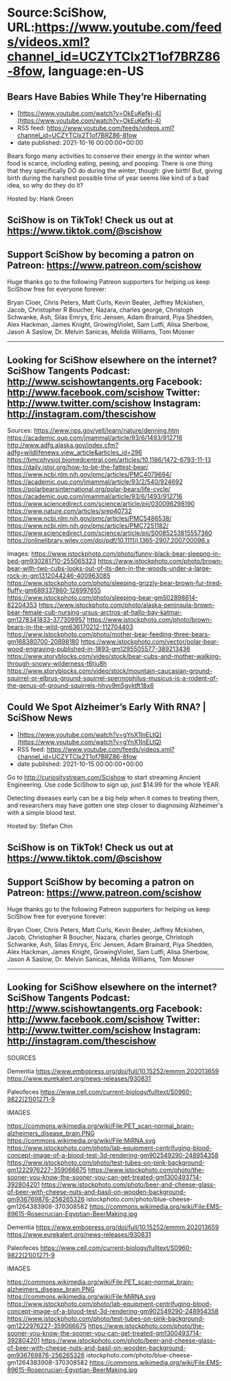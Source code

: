 # Source:SciShow, URL:https://www.youtube.com/feeds/videos.xml?channel_id=UCZYTClx2T1of7BRZ86-8fow, language:en-US

## Bears Have Babies While They’re Hibernating
 - [https://www.youtube.com/watch?v=OkEuKefkj-4](https://www.youtube.com/watch?v=OkEuKefkj-4)
 - RSS feed: https://www.youtube.com/feeds/videos.xml?channel_id=UCZYTClx2T1of7BRZ86-8fow
 - date published: 2021-10-16 00:00:00+00:00

Bears forgo many activities to conserve their energy in the winter when food is scarce, including eating, peeing, and pooping. There is one thing that they specifically DO do during the winter, though: give birth! But, giving birth during the harshest possible time of year seems like kind of a bad idea, so why do they do it?

Hosted by: Hank Green

SciShow is on TikTok!  Check us out at https://www.tiktok.com/@scishow 
----------
Support SciShow by becoming a patron on Patreon: https://www.patreon.com/scishow
----------
Huge thanks go to the following Patreon supporters for helping us keep SciShow free for everyone forever:

Bryan Cloer, Chris Peters, Matt Curls, Kevin Bealer, Jeffrey Mckishen, Jacob, Christopher R Boucher, Nazara, charles george, Christoph Schwanke, Ash, Silas Emrys, Eric Jensen, Adam Brainard, Piya Shedden, Alex Hackman, James Knight, GrowingViolet, Sam Lutfi, Alisa Sherbow, Jason A Saslow, Dr. Melvin Sanicas, Melida Williams, Tom Mosner

----------
Looking for SciShow elsewhere on the internet?
SciShow Tangents Podcast: http://www.scishowtangents.org
Facebook: http://www.facebook.com/scishow
Twitter: http://www.twitter.com/scishow
Instagram: http://instagram.com/thescishow
----------
Sources:
https://www.nps.gov/yell/learn/nature/denning.htm
https://academic.oup.com/jmammal/article/93/6/1493/912716
http://www.adfg.alaska.gov/index.cfm?adfg=wildlifenews.view_article&articles_id=296
https://bmcphysiol.biomedcentral.com/articles/10.1186/1472-6793-11-13
https://daily.jstor.org/how-to-be-the-fattest-bear/
https://www.ncbi.nlm.nih.gov/pmc/articles/PMC4079694/
https://academic.oup.com/jmammal/article/93/2/540/924692
https://polarbearsinternational.org/polar-bears/life-cycle/
https://academic.oup.com/jmammal/article/93/6/1493/912716
https://www.sciencedirect.com/science/article/pii/030096298190
https://www.nature.com/articles/srep40732
https://www.ncbi.nlm.nih.gov/pmc/articles/PMC5486538/
https://www.ncbi.nlm.nih.gov/pmc/articles/PMC7251182/
https://www.sciencedirect.com/science/article/pii/S0085253815557360
https://onlinelibrary.wiley.com/doi/pdf/10.1111/j.1365-2907.2007.00096.x

Images:
https://www.istockphoto.com/photo/funny-black-bear-sleepng-in-bed-gm930281710-255065323
https://www.istockphoto.com/photo/brown-bear-with-two-cubs-looks-out-of-its-den-in-the-woods-under-a-large-rock-in-gm1312044246-400963085
https://www.istockphoto.com/photo/sleeping-grizzly-bear-brown-fur-tired-fluffy-gm689337860-126997655
https://www.istockphoto.com/photo/sleeping-bear-gm502898614-82204353
https://www.istockphoto.com/photo/alaska-peninsula-brown-bear-female-cub-nursing-ursus-arctros-at-hallo-bay-katmai-gm1278341833-377309957
https://www.istockphoto.com/photo/brown-bears-in-the-wild-gm636170212-112704403
https://www.istockphoto.com/photo/mother-bear-feeding-three-bears-gm168380700-20898180
https://www.istockphoto.com/vector/polar-bear-wood-engraving-published-in-1893-gm1295505577-389213436
https://www.storyblocks.com/video/stock/bear-cubs-and-mother-walking-through-snowy-wilderness-t6tju8h
https://www.storyblocks.com/video/stock/mountain-caucasian-ground-squirrel-or-elbrus-ground-squirrel-spermophilus-musicus-is-a-rodent-of-the-genus-of-ground-squirrels-hhyv9m5gyktft18x6

## Could We Spot Alzheimer’s Early With RNA? | SciShow News
 - [https://www.youtube.com/watch?v=gYnX1InELtQ](https://www.youtube.com/watch?v=gYnX1InELtQ)
 - RSS feed: https://www.youtube.com/feeds/videos.xml?channel_id=UCZYTClx2T1of7BRZ86-8fow
 - date published: 2021-10-15 00:00:00+00:00

Go to http://curiositystream.com/Scishow to start streaming Ancient Engineering. Use code SciShow to sign up, just $14.99 for the whole YEAR.



Detecting diseases early can be a big help when it comes to treating them, and researchers may have gotten one step closer to diagnosing Alzheimer's with a simple blood test.

Hosted by: Stefan Chin

SciShow is on TikTok!  Check us out at https://www.tiktok.com/@scishow 
----------
Support SciShow by becoming a patron on Patreon: https://www.patreon.com/scishow
----------
Huge thanks go to the following Patreon supporters for helping us keep SciShow free for everyone forever:

Bryan Cloer, Chris Peters, Matt Curls, Kevin Bealer, Jeffrey Mckishen, Jacob, Christopher R Boucher, Nazara, charles george, Christoph Schwanke, Ash, Silas Emrys, Eric Jensen, Adam Brainard, Piya Shedden, Alex Hackman, James Knight, GrowingViolet, Sam Lutfi, Alisa Sherbow, Jason A Saslow, Dr. Melvin Sanicas, Melida Williams, Tom Mosner

----------
Looking for SciShow elsewhere on the internet?
SciShow Tangents Podcast: http://www.scishowtangents.org
Facebook: http://www.facebook.com/scishow
Twitter: http://www.twitter.com/scishow
Instagram: http://instagram.com/thescishow
----------
SOURCES

Dementia
https://www.embopress.org/doi/full/10.15252/emmm.202013659 
https://www.eurekalert.org/news-releases/930831 

Paleofeces
https://www.cell.com/current-biology/fulltext/S0960-9822(21)01271-9

IMAGES

​​https://commons.wikimedia.org/wiki/File:PET_scan-normal_brain-alzheimers_disease_brain.PNG
https://commons.wikimedia.org/wiki/File:MiRNA.svg
https://www.istockphoto.com/photo/lab-equipment-centrifuging-blood-concept-image-of-a-blood-test-3d-rendering-gm902549290-248954358
https://www.istockphoto.com/photo/test-tubes-on-pink-background-gm1222976227-359066675
https://www.istockphoto.com/photo/the-sooner-you-know-the-sooner-you-can-get-treated-gm1300493714-392804201
https://www.istockphoto.com/photo/beer-and-cheese-glass-of-beer-with-cheese-nuts-and-basil-on-wooden-background-gm936769876-256265326
istockphoto.com/photo/blue-cheese-gm1264383908-370308582
https://commons.wikimedia.org/wiki/File:EMS-89615-Rosecrucian-Egyptian-BeerMaking.jpg
 





Dementia
https://www.embopress.org/doi/full/10.15252/emmm.202013659 
https://www.eurekalert.org/news-releases/930831 

Paleofeces
https://www.cell.com/current-biology/fulltext/S0960-9822(21)01271-9

IMAGES

​​https://commons.wikimedia.org/wiki/File:PET_scan-normal_brain-alzheimers_disease_brain.PNG
https://commons.wikimedia.org/wiki/File:MiRNA.svg
https://www.istockphoto.com/photo/lab-equipment-centrifuging-blood-concept-image-of-a-blood-test-3d-rendering-gm902549290-248954358
https://www.istockphoto.com/photo/test-tubes-on-pink-background-gm1222976227-359066675
https://www.istockphoto.com/photo/the-sooner-you-know-the-sooner-you-can-get-treated-gm1300493714-392804201
https://www.istockphoto.com/photo/beer-and-cheese-glass-of-beer-with-cheese-nuts-and-basil-on-wooden-background-gm936769876-256265326
istockphoto.com/photo/blue-cheese-gm1264383908-370308582
https://commons.wikimedia.org/wiki/File:EMS-89615-Rosecrucian-Egyptian-BeerMaking.jpg

